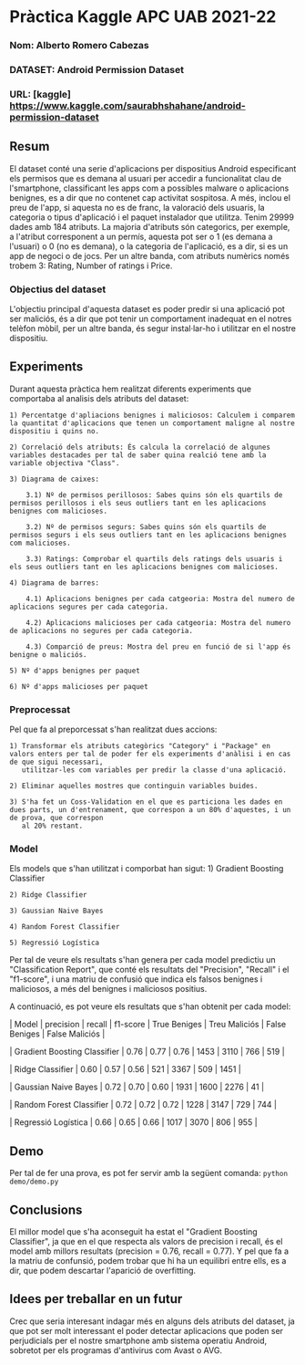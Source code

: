 # Pràctica Kaggle APC UAB 2021-22
### Nom: Alberto Romero Cabezas
### DATASET: Android Permission Dataset
### URL: [kaggle] https://www.kaggle.com/saurabhshahane/android-permission-dataset

## Resum
El dataset conté una serie d'aplicacions per dispositius Android especificant els permisos que es demana al usuari per accedir a funcionalitat clau de
l'smartphone, classificant les apps com a possibles malware o aplicacions benignes, es a dir que no contenet cap activitat sospitosa. A més, inclou el preu
de l'app, si aquesta no es de franc, la valoració dels usuaris, la categoria o tipus d'aplicació i el paquet instalador que utilitza.
Tenim 29999 dades amb 184 atributs. La majoria d'atributs són categorics, per exemple, a l'atribut corresponent a un permís, aquesta pot ser o 1 (es demana a l'usuari)
o 0 (no es demana), o la categoria de l'aplicació, es a dir, si es un app de negoci o de jocs. Per un altre banda, com atributs numèrics només trobem 3: Rating,
Number of ratings i Price.

### Objectius del dataset
L'objectiu principal d'aquesta dataset es poder predir si una aplicació pot ser maliciós, és a dir que pot tenir un comportament inadequat en el notres telèfon mòbil,
per un altre banda, és segur instal·lar-ho i utilitzar en el nostre dispositiu.

## Experiments
Durant aquesta pràctica hem realitzat diferents experiments que comportaba al analisis dels atributs del dataset:

    1) Percentatge d'apliacions benignes i maliciosos: Calculem i comparem la quantitat d'aplicacions que tenen un comportament maligne al nostre dispositiu i quins no.
    
    2) Correlació dels atributs: És calcula la correlació de algunes variables destacades per tal de saber quina realció tene amb la variable objectiva "Class".
    
    3) Diagrama de caixes:
    
        3.1) Nº de permisos perillosos: Sabes quins són els quartils de permisos perillosos i els seus outliers tant en les aplicacions benignes com malicioses.
        
        3.2) Nº de permisos segurs: Sabes quins són els quartils de permisos segurs i els seus outliers tant en les aplicacions benignes com malicioses.
        
        3.3) Ratings: Comprobar el quartils dels ratings dels usuaris i els seus outliers tant en les aplicacions benignes com malicioses.
        
    4) Diagrama de barres:
    
        4.1) Aplicacions benignes per cada catgeoria: Mostra del numero de aplicacions segures per cada categoria.
        
        4.2) Aplicacions malicioses per cada catgeoria: Mostra del numero de aplicacions no segures per cada categoria.
        
        4.3) Comparció de preus: Mostra del preu en funció de si l'app és benigne o maliciós.
        
    5) Nº d'apps benignes per paquet
    
    6) Nº d'apps malicioses per paquet

### Preprocessat
Pel que fa al preporcessat s'han realitzat dues accions:

    1) Transformar els atributs categòrics "Category" i "Package" en valors enters per tal de poder fer els experiments d'anàlisi i en cas de que sigui necessari,
       utilitzar-les com variables per predir la classe d'una aplicació.
       
    2) Eliminar aquelles mostres que continguin variables buides.
    
    3) S'ha fet un Coss-Validation en el que es particiona les dades en dues parts, un d'entrenament, que correspon a un 80% d'aquestes, i un de prova, que correspon
       al 20% restant.
    
### Model
Els models que s'han utilitzat i comporbat han sigut: 
    1) Gradient Boosting Classifier
    
    2) Ridge Classifier
    
    3) Gaussian Naive Bayes
    
    4) Random Forest Classifier
    
    5) Regressió Logística
 
 Per tal de veure els resultats s'han genera per cada model predictiu un "Classification Report", que conté els resultats del "Precision", "Recall" i el "f1-score",
 i una matriu de confusió que indica els falsos benignes i maliciosos, a més del benignes i maliciosos positius.
 
 A continuació, es pot veure els resultats que s'han obtenit per cada model:

| Model | precision | recall | f1-score | True Beniges | Treu Maliciós | False Beniges | False Maliciós |

| Gradient Boosting Classifier | 0.76 | 0.77 | 0.76 | 1453 | 3110 | 766 | 519 |

| Ridge Classifier | 0.60 | 0.57 | 0.56 | 521 | 3367 | 509 | 1451 |

| Gaussian Naive Bayes | 0.72 | 0.70 | 0.60 | 1931 | 1600 | 2276 | 41 |

| Random Forest Classifier | 0.72 | 0.72 | 0.72 | 1228 | 3147 | 729 | 744 |

| Regressió Logística | 0.66 | 0.65 | 0.66 | 1017 | 3070 | 806 | 955 |

## Demo
Per tal de fer una prova, es pot fer servir amb la següent comanda:
```python demo/demo.py```

## Conclusions
El millor model que s'ha aconseguit ha estat el "Gradient Boosting Classifier", ja que en el que respecta als valors de precision i recall, és el model amb millors 
resultats (precision = 0.76, recall = 0.77). Y pel que fa a la matriu de confunsió, podem trobar que hi ha un equilibri entre ells, es a dir, que podem descartar 
l'aparició de overfitting.

## Idees per treballar en un futur
Crec que seria interesant indagar més en alguns dels atributs del dataset, ja que pot ser molt interessant el poder detectar aplicacions que poden ser perjudicials per el
nostre smartphone amb sistema operatiu Android, sobretot per els programas d'antivirus com Avast o AVG.
